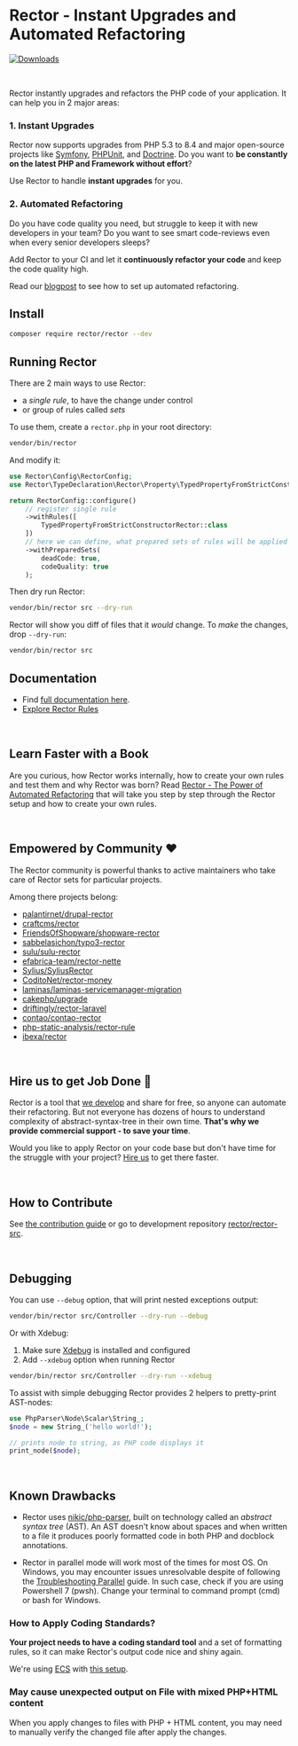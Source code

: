 # Rector - Instant Upgrades and Automated Refactoring

[![Downloads](https://img.shields.io/packagist/dt/rector/rector.svg?style=flat-square)](https://packagist.org/packages/rector/rector)

<br>

Rector instantly upgrades and refactors the PHP code of your application.  It can help you in 2 major areas:

### 1. Instant Upgrades

Rector now supports upgrades from PHP 5.3 to 8.4 and major open-source projects like [Symfony](https://github.com/rectorphp/rector-symfony), [PHPUnit](https://github.com/rectorphp/rector-phpunit), and [Doctrine](https://github.com/rectorphp/rector-doctrine). Do you want to **be constantly on the latest PHP and Framework without effort**?

Use Rector to handle **instant upgrades** for you.

### 2. Automated Refactoring

Do you have code quality you need, but struggle to keep it with new developers in your team? Do you want to see smart code-reviews even when every senior developers sleeps?

Add Rector to your CI and let it **continuously refactor your code** and keep the code quality high.

Read our [blogpost](https://getrector.com/blog/new-setup-ci-command-to-let-rector-work-for-you) to see how to set up automated refactoring.

## Install

```bash
composer require rector/rector --dev
```

## Running Rector

There are 2 main ways to use Rector:

- a *single rule*, to have the change under control
- or group of rules called *sets*

To use them, create a `rector.php` in your root directory:

```bash
vendor/bin/rector
```

And modify it:

```php
use Rector\Config\RectorConfig;
use Rector\TypeDeclaration\Rector\Property\TypedPropertyFromStrictConstructorRector;

return RectorConfig::configure()
    // register single rule
    ->withRules([
        TypedPropertyFromStrictConstructorRector::class
    ])
    // here we can define, what prepared sets of rules will be applied
    ->withPreparedSets(
        deadCode: true,
        codeQuality: true
    );
```

Then dry run Rector:

```bash
vendor/bin/rector src --dry-run
```

Rector will show you diff of files that it *would* change. To *make* the changes, drop `--dry-run`:

```bash
vendor/bin/rector src
```

## Documentation

* Find [full documentation here](https://getrector.com/documentation/).
* [Explore Rector Rules](https://getrector.com/find-rule)

<br>

## Learn Faster with a Book

Are you curious, how Rector works internally, how to create your own rules and test them and why Rector was born?
Read [Rector - The Power of Automated Refactoring](https://leanpub.com/rector-the-power-of-automated-refactoring) that will take you step by step through the Rector setup and how to create your own rules.

<br>

## Empowered by Community :heart:

The Rector community is powerful thanks to active maintainers who take care of Rector sets for particular projects.

Among there projects belong:

* [palantirnet/drupal-rector](https://github.com/palantirnet/drupal-rector)
* [craftcms/rector](https://github.com/craftcms/rector)
* [FriendsOfShopware/shopware-rector](https://github.com/FriendsOfShopware/shopware-rector)
* [sabbelasichon/typo3-rector](https://github.com/sabbelasichon/typo3-rector)
* [sulu/sulu-rector](https://github.com/sulu/sulu-rector)
* [efabrica-team/rector-nette](https://github.com/efabrica-team/rector-nette)
* [Sylius/SyliusRector](https://github.com/Sylius/SyliusRector)
* [CoditoNet/rector-money](https://github.com/CoditoNet/rector-money)
* [laminas/laminas-servicemanager-migration](https://github.com/laminas/laminas-servicemanager-migration)
* [cakephp/upgrade](https://github.com/cakephp/upgrade)
* [driftingly/rector-laravel](https://github.com/driftingly/rector-laravel)
* [contao/contao-rector](https://github.com/contao/contao-rector)
* [php-static-analysis/rector-rule](https://github.com/php-static-analysis/rector-rule)
* [ibexa/rector](https://github.com/ibexa/rector)
  
<br>

## Hire us to get Job Done :muscle:

Rector is a tool that [we develop](https://getrector.com/) and share for free, so anyone can automate their refactoring. But not everyone has dozens of hours to understand complexity of abstract-syntax-tree in their own time. **That's why we provide commercial support - to save your time**.

Would you like to apply Rector on your code base but don't have time for the struggle with your project? [Hire us](https://getrector.com/contact) to get there faster.

<br>

## How to Contribute

See [the contribution guide](/CONTRIBUTING.md) or go to development repository [rector/rector-src](https://github.com/rectorphp/rector-src).

<br>

## Debugging

You can use `--debug` option, that will print nested exceptions output:

```bash
vendor/bin/rector src/Controller --dry-run --debug
```

Or with Xdebug:

1. Make sure [Xdebug](https://xdebug.org/) is installed and configured
2. Add `--xdebug` option when running Rector

```bash
vendor/bin/rector src/Controller --dry-run --xdebug
```

To assist with simple debugging Rector provides 2 helpers to pretty-print AST-nodes:

```php
use PhpParser\Node\Scalar\String_;
$node = new String_('hello world!');

// prints node to string, as PHP code displays it
print_node($node);
```

<br>

## Known Drawbacks

* Rector uses [nikic/php-parser](https://github.com/nikic/PHP-Parser/), built on technology called an *abstract syntax tree* (AST). An AST doesn't know about spaces and when written to a file it produces poorly formatted code in both PHP and docblock annotations.

* Rector in parallel mode will work most of the times for most OS. On Windows, you may encounter issues unresolvable despite of following the [Troubleshooting Parallel](https://getrector.com/documentation/troubleshooting-parallel) guide. In such case, check if you are using Powershell 7 (pwsh). Change your terminal to command prompt (cmd) or bash for Windows.

### How to Apply Coding Standards?

**Your project needs to have a coding standard tool** and a set of formatting rules, so it can make Rector's output code nice and shiny again.

We're using [ECS](https://github.com/symplify/easy-coding-standard) with [this setup](https://github.com/rectorphp/rector-src/blob/main/ecs.php).

### May cause unexpected output on File with mixed PHP+HTML content

When you apply changes to files with PHP + HTML content, you may need to manually verify the changed file after apply the changes.
